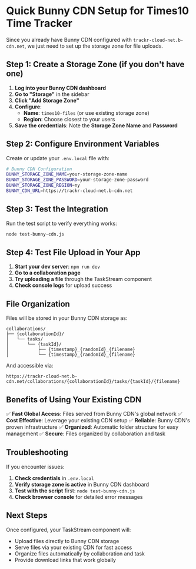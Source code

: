 # Quick Bunny CDN Setup for Times10 Time Tracker

Since you already have Bunny CDN configured with `trackr-cloud-net.b-cdn.net`, we just need to set up the storage zone for file uploads.

## Step 1: Create a Storage Zone (if you don't have one)

1. **Log into your Bunny CDN dashboard**
2. **Go to "Storage"** in the sidebar
3. **Click "Add Storage Zone"**
4. **Configure**:
   - **Name**: `times10-files` (or use existing storage zone)
   - **Region**: Choose closest to your users
5. **Save the credentials**: Note the **Storage Zone Name** and **Password**

## Step 2: Configure Environment Variables

Create or update your `.env.local` file with:

```bash
# Bunny CDN Configuration
BUNNY_STORAGE_ZONE_NAME=your-storage-zone-name
BUNNY_STORAGE_ZONE_PASSWORD=your-storage-zone-password
BUNNY_STORAGE_ZONE_REGION=ny
BUNNY_CDN_URL=https://trackr-cloud-net.b-cdn.net
```

## Step 3: Test the Integration

Run the test script to verify everything works:

```bash
node test-bunny-cdn.js
```

## Step 4: Test File Upload in Your App

1. **Start your dev server**: `npm run dev`
2. **Go to a collaboration page**
3. **Try uploading a file** through the TaskStream component
4. **Check console logs** for upload success

## File Organization

Files will be stored in your Bunny CDN storage as:
```
collaborations/
├── {collaborationId}/
│   └── tasks/
│       └── {taskId}/
│           ├── {timestamp}_{randomId}_{filename}
│           └── {timestamp}_{randomId}_{filename}
```

And accessible via:
```
https://trackr-cloud-net.b-cdn.net/collaborations/{collaborationId}/tasks/{taskId}/{filename}
```

## Benefits of Using Your Existing CDN

✅ **Fast Global Access**: Files served from Bunny CDN's global network
✅ **Cost Effective**: Leverage your existing CDN setup
✅ **Reliable**: Bunny CDN's proven infrastructure
✅ **Organized**: Automatic folder structure for easy management
✅ **Secure**: Files organized by collaboration and task

## Troubleshooting

If you encounter issues:

1. **Check credentials** in `.env.local`
2. **Verify storage zone is active** in Bunny CDN dashboard
3. **Test with the script** first: `node test-bunny-cdn.js`
4. **Check browser console** for detailed error messages

## Next Steps

Once configured, your TaskStream component will:
- Upload files directly to Bunny CDN storage
- Serve files via your existing CDN for fast access
- Organize files automatically by collaboration and task
- Provide download links that work globally
